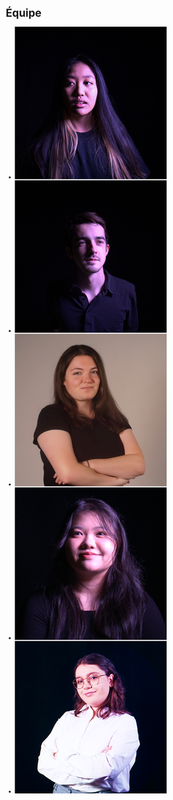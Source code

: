 # Équipe

<!-- Présentation des rôles et responsabilités de chacun des membres de l'équipe -->

* [![Khaly Tia Sing](sing_khalytia/khalytia_sing.jpg)](membre_v/)
* [![Isaac Fafard](fafard_isaac/isaac_fafard.jpg)](membre_w/)
* [![Delphine Grenier](grenier_delphine/delphine_equipe_400x400.jpg)](grenier_delphine/)
* [![Sitmonternna Yi](https://github.com/tprangers/internature/blob/main/10_equipe/yi_sitmonternna/sit_ver_mauve.jpg)](membre_y/)
* [![Kenza El Harrif](elharrif_kenza/photo_kenza.png)](elharrif_kenza/)

